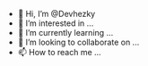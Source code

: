 - 👋 Hi, I’m @Devhezky
- 👀 I’m interested in ...
- 🌱 I’m currently learning ...
- 💞️ I’m looking to collaborate on ...
- 📫 How to reach me ...

<!---
Devhezky/Devhezky is a ✨ special ✨ repository because its `README.md` (this file) appears on your GitHub profile.
You can click the Preview link to take a look at your changes.
--->
